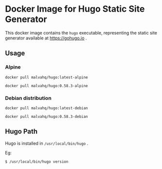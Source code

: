# Docker Image for Hugo Static Site Generator

This docker image contains the `hugo` executable, representing the static site generator available at https://gohugo.io .

## Usage

### Alpine

```
docker pull malvahq/hugo:latest-alpine
```

```
docker pull malvahq/hugo:0.58.3-alpine
```

### Debian distribution

```
docker pull malvahq/hugo:latest-debian
```

```
docker pull malvahq/hugo:0.58.3-debian
```

## Hugo Path

Hugo is installed in `/usr/local/bin/hugo` .

Eg:

```
$ /usr/local/bin/hugo version
```
